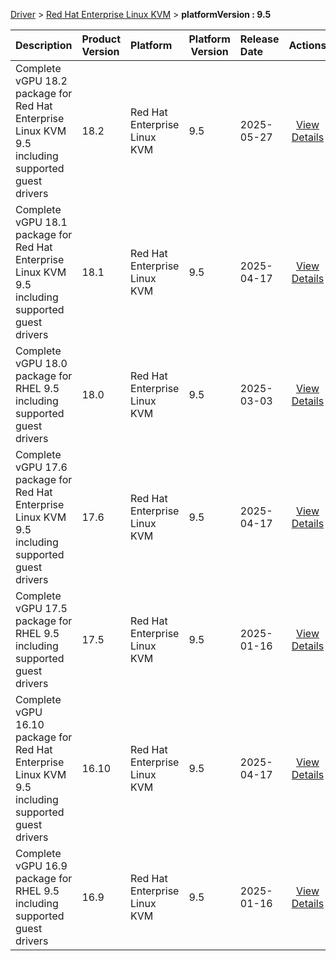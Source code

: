 
[Driver](/README.md)  >  [Red Hat Enterprise Linux KVM](/index/Driver/Red_Hat_Enterprise_Linux_KVM.md)  >  **platformVersion : 9.5**



| Description            | Product Version    | Platform                | Platform Version           | Release Date           |             Actions              |
| ---------------------- | :----------------- | :---------------------- | -------------------------- | :--------------------- | :------------------------------: |
| Complete vGPU 18.2 package for Red Hat Enterprise Linux KVM 9.5 including supported guest drivers | 18.2 | Red Hat Enterprise Linux KVM | 9.5 | 2025-05-27 | [View Details](/details/042ec9_Complete_vGPU_18.2_package_for_Red_Hat_Enterprise_Linux_KVM_9.5_including_supported_guest_drivers.md) |
| Complete vGPU 18.1 package for Red Hat Enterprise Linux KVM 9.5 including supported guest drivers | 18.1 | Red Hat Enterprise Linux KVM | 9.5 | 2025-04-17 | [View Details](/details/761da8_Complete_vGPU_18.1_package_for_Red_Hat_Enterprise_Linux_KVM_9.5_including_supported_guest_drivers.md) |
| Complete vGPU 18.0 package for RHEL 9.5 including supported guest drivers | 18.0 | Red Hat Enterprise Linux KVM | 9.5 | 2025-03-03 | [View Details](/details/73611a_Complete_vGPU_18.0_package_for_RHEL_9.5_including_supported_guest_drivers.md) |
| Complete vGPU 17.6 package for Red Hat Enterprise Linux KVM 9.5 including supported guest drivers | 17.6 | Red Hat Enterprise Linux KVM | 9.5 | 2025-04-17 | [View Details](/details/776f5d_Complete_vGPU_17.6_package_for_Red_Hat_Enterprise_Linux_KVM_9.5_including_supported_guest_drivers.md) |
| Complete vGPU 17.5 package for RHEL 9.5 including supported guest drivers | 17.5 | Red Hat Enterprise Linux KVM | 9.5 | 2025-01-16 | [View Details](/details/4bdb81_Complete_vGPU_17.5_package_for_RHEL_9.5_including_supported_guest_drivers.md) |
| Complete vGPU 16.10 package for Red Hat Enterprise Linux KVM 9.5 including supported guest drivers | 16.10 | Red Hat Enterprise Linux KVM | 9.5 | 2025-04-17 | [View Details](/details/aa0f57_Complete_vGPU_16.10_package_for_Red_Hat_Enterprise_Linux_KVM_9.5_including_supported_guest_drivers.md) |
| Complete vGPU 16.9 package for RHEL 9.5 including supported guest drivers | 16.9 | Red Hat Enterprise Linux KVM | 9.5 | 2025-01-16 | [View Details](/details/2e5604_Complete_vGPU_16.9_package_for_RHEL_9.5_including_supported_guest_drivers.md) |
